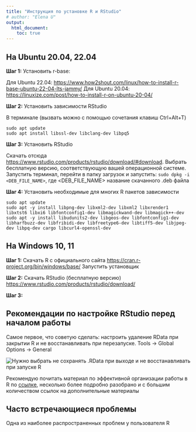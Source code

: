 ```yaml
---
title: "Инструкция по установке R и RStudio"
# author: "Elena U"
output:
  html_document:
    toc: true
---
```



## На Ubuntu 20.04, 22.04

**Шаг 1:** Установить r-base:

Для Ubuntu 22.04: https://www.how2shout.com/linux/how-to-install-r-base-ubuntu-22-04-lts-jammy/
Для Ubuntu 20.04: https://linuxize.com/post/how-to-install-r-on-ubuntu-20-04/

**Шаг 2:** Установить зависимости RStudio

В терминале (вызвать можно с помощью сочетания клавиш Ctrl+Alt+T)

```
sudo apt update
sudo apt install libssl-dev libclang-dev libpq5
```

**Шаг 3:** Установить RStudio

Скачать отсюда https://www.rstudio.com/products/rstudio/download/#download. 
Выбрать бесплатную версию, соответствующую вашей операционной системе.
Запустить терминал, перейти в папку загрузок и запустить:
`sudo dpkg -i <DEB_FILE_NAME>`, где <DEB_FILE_NAME> название скачанного .deb файла 

**Шаг 4:** Установить необходимые для многих R пакетов зависимости

```
sudo apt update
sudo apt -y install libpng-dev libxml2-dev libxml2 libxrender1 libxtst6 libxi6 libfontconfig1-dev libmagickwand-dev libmagick++-dev
sudo apt -y install libudunits2-dev libgeos-dev libfontconfig1-dev libharfbuzz-dev libfribidi-dev libfreetype6-dev libtiff5-dev libjpeg-dev libpq-dev cargo libcurl4-openssl-dev
```

## На Windows 10, 11

**Шаг 1:** Скачать R с официального сайта https://cran.r-project.org/bin/windows/base/
Запустить установщик

**Шаг 2:** Скачать RStudio (бесплатную версию) https://www.rstudio.com/products/rstudio/download/

**Шаг 3:**

## Рекомендации по настройке RStudio перед началом работы
Самое первое, что советую сделать: настроить удаление RData при закрытии R и не восстанавливать при перезапуске. Tools -> Global Options -> General

![Нужно выбрать не сохранять .RData при выходе и не восстанавливать при запуске R](R_startup.png)

Рекомендую почитать материал по эффективной организации работы в R по [ссылке](https://telegra.ph/R-how-to-organize-work-08-08), несколько более подробно разобрано и с большим количеством ссылок на дополнительные материалы

## Часто встречающиеся проблемы

Одна из наиболее распространенных проблем у пользователя R 
